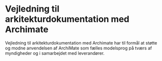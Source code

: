 # Vejledning til arkitekturdokumentation med Archimate
Vejledning til arkitekturdokumentation med Archimate har til formål at støtte og modne anvendelsen af ArchiMate som fælles modelsprog på tværs af myndigheder og i samarbejdet med leverandører. 
